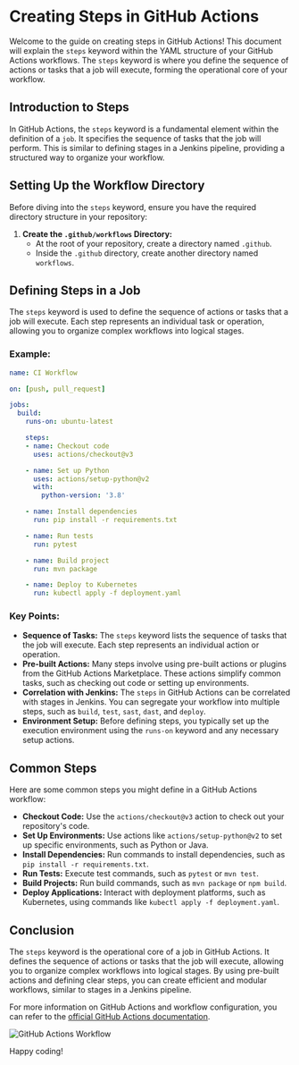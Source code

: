 # Creating Steps in GitHub Actions

Welcome to the guide on creating steps in GitHub Actions! This document will explain the `steps` keyword within the YAML structure of your GitHub Actions workflows. The `steps` keyword is where you define the sequence of actions or tasks that a job will execute, forming the operational core of your workflow.

## Introduction to Steps

In GitHub Actions, the `steps` keyword is a fundamental element within the definition of a `job`. It specifies the sequence of tasks that the job will perform. This is similar to defining stages in a Jenkins pipeline, providing a structured way to organize your workflow.

## Setting Up the Workflow Directory

Before diving into the `steps` keyword, ensure you have the required directory structure in your repository:

1. **Create the `.github/workflows` Directory:**
   - At the root of your repository, create a directory named `.github`.
   - Inside the `.github` directory, create another directory named `workflows`.

## Defining Steps in a Job

The `steps` keyword is used to define the sequence of actions or tasks that a job will execute. Each step represents an individual task or operation, allowing you to organize complex workflows into logical stages.

### Example:

```yaml
name: CI Workflow

on: [push, pull_request]

jobs:
  build:
    runs-on: ubuntu-latest

    steps:
    - name: Checkout code
      uses: actions/checkout@v3

    - name: Set up Python
      uses: actions/setup-python@v2
      with:
        python-version: '3.8'

    - name: Install dependencies
      run: pip install -r requirements.txt

    - name: Run tests
      run: pytest

    - name: Build project
      run: mvn package

    - name: Deploy to Kubernetes
      run: kubectl apply -f deployment.yaml
```

### Key Points:

- **Sequence of Tasks:** The `steps` keyword lists the sequence of tasks that the job will execute. Each step represents an individual action or operation.
- **Pre-built Actions:** Many steps involve using pre-built actions or plugins from the GitHub Actions Marketplace. These actions simplify common tasks, such as checking out code or setting up environments.
- **Correlation with Jenkins:** The `steps` in GitHub Actions can be correlated with stages in Jenkins. You can segregate your workflow into multiple steps, such as `build`, `test`, `sast`, `dast`, and `deploy`.
- **Environment Setup:** Before defining steps, you typically set up the execution environment using the `runs-on` keyword and any necessary setup actions.

## Common Steps

Here are some common steps you might define in a GitHub Actions workflow:

- **Checkout Code:** Use the `actions/checkout@v3` action to check out your repository's code.
- **Set Up Environments:** Use actions like `actions/setup-python@v2` to set up specific environments, such as Python or Java.
- **Install Dependencies:** Run commands to install dependencies, such as `pip install -r requirements.txt`.
- **Run Tests:** Execute test commands, such as `pytest` or `mvn test`.
- **Build Projects:** Run build commands, such as `mvn package` or `npm build`.
- **Deploy Applications:** Interact with deployment platforms, such as Kubernetes, using commands like `kubectl apply -f deployment.yaml`.

## Conclusion

The `steps` keyword is the operational core of a job in GitHub Actions. It defines the sequence of actions or tasks that the job will execute, allowing you to organize complex workflows into logical stages. By using pre-built actions and defining clear steps, you can create efficient and modular workflows, similar to stages in a Jenkins pipeline.

For more information on GitHub Actions and workflow configuration, you can refer to the [official GitHub Actions documentation](https://docs.github.com/en/actions).

![GitHub Actions Workflow](https://docs.github.com/assets/images/help/images/overview-actions-architecture.png)

Happy coding!

